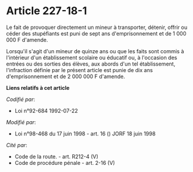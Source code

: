 # Article 227-18-1

Le fait de provoquer directement un mineur à transporter, détenir, offrir ou céder des stupéfiants est puni de sept ans
d'emprisonnement et de 1 000 000 F d'amende.

Lorsqu'il s'agit d'un mineur de quinze ans ou que les faits sont commis à l'intérieur d'un établissement scolaire ou éducatif
ou, à l'occasion des entrées ou des sorties des élèves, aux abords d'un tel établissement, l'infraction définie par le
présent article est punie de dix ans d'emprisonnement et de 2 000 000 F d'amende.

**Liens relatifs à cet article**

_Codifié par_:

  - Loi n°92-684 1992-07-22

_Modifié par_:

  - Loi n°98-468 du 17 juin 1998 - art. 16 () JORF 18 juin 1998

_Cité par_:

  - Code de la route. - art. R212-4 (V)
  - Code de procédure pénale - art. 2-16 (V)
